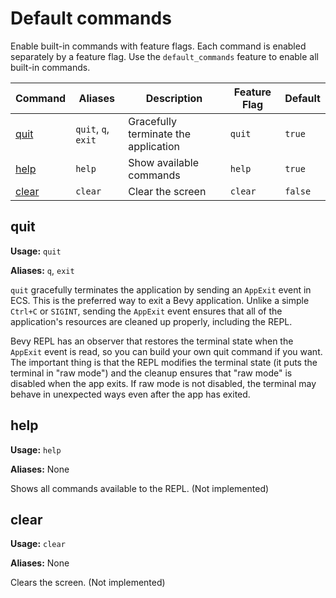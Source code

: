 # Default commands
Enable built-in commands with feature flags. Each command is enabled separately
by a feature flag. Use the `default_commands` feature to enable all built-in
commands.

 Command | Aliases | Description | Feature Flag | Default |
| --- | --- | --- | --- | --- |
| [quit](#quit) | `quit`, `q`, `exit` | Gracefully terminate the application | `quit` | `true` |
| [help](#help) | `help` | Show available commands | `help` | `true` |
| [clear](#clear) | `clear` | Clear the screen | `clear` | `false` |

## quit

**Usage:** `quit`

**Aliases:** `q`, `exit`

`quit` gracefully terminates the application by sending an `AppExit` event in
ECS. This is the preferred way to exit a Bevy application. Unlike a simple
`Ctrl+C` or `SIGINT`, sending the `AppExit` event ensures that all of the
application's resources are cleaned up properly, including the REPL.

Bevy REPL has an observer that restores the terminal state when the `AppExit`
event is read, so you can build your own quit command if you want. The important
thing is that the REPL modifies the terminal state (it puts the terminal in
"raw mode") and the cleanup ensures that "raw mode" is disabled when the app
exits. If raw mode is not disabled, the terminal may behave in unexpected ways
even after the app has exited.

## help

**Usage:** `help`

**Aliases:** None

Shows all commands available to the REPL. (Not implemented)

## clear

**Usage:** `clear`

**Aliases:** None

Clears the screen. (Not implemented)
